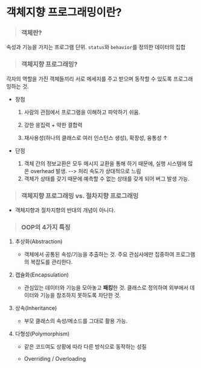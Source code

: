 # 객체지향 프로그래밍이란?

> ### 객체란?

속성과 기능을 가지는 프로그램 단위. `status`와 `behavior`를 정의한 데이터의 집합

> ### 객체지향 프로그래밍?

각자의 역할을 가진 객체들끼리 서로 메세지를 주고 받으며 동작할 수 있도록 프로그래밍하는 것.

- 장점

  1. 사람의 관점에서 프로그램을 이해하고 파악하기 쉬움.

  2. 강한 응집력 + 약한 결합력

  3. 재사용성(하나의 클래스로 여러 인스턴스 생성), 확장성, 융통성 ↑

- 단점

  	1. 객체 간의 정보교환은 모두 메시지 교환을 통해 하기 때문에, 실행 시스템에 많은 overhead 발생. --> 처리 속도가 상대적으로 느림
   	2. 객체가 상태를 갖기 때문에 예측할 수 없는 상태를 갖게 되어 버그 발생 가능.

> ### 객체지향 프로그래밍 vs. 절차지향 프로그래밍

- 객체지향과 절차지향의 반대의 개념이 아니다.

> ### OOP의 4가지 특징

1. 추상화(Abstraction)

   - 객체에서 공통된 속성/기능을 추출하는 것. 주요 관심사에만 집중하여 프로그램의 복잡도를 관리한다.

2. 캡슐화(Encapsulation)

   - 관심있는 데이터와 기능을 모아놓고 **패킹**한 것. 클래스로 정의하여 외부에서 데이터와 기능을 참조하지 못하도록 차단한 것.

3. 상속(Inheritance)

   - 부모 클래스의 속성/메소드를 그대로 활용 가능.

4. 다형성(Polymorphism)

   - 같은 코드여도 상황에 따라 다른 방식으로 동작하는 성질

   - Overriding / Overloading

